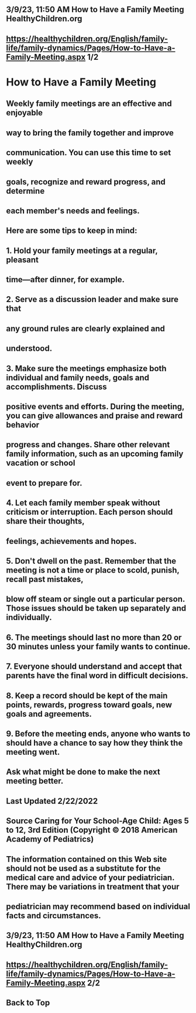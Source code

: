 ## 3/9/23, 11:50 AM How to Have a Family Meeting HealthyChildren.org 

## https://healthychildren.org/English/family-life/family-dynamics/Pages/How-to-Have-a-Family-Meeting.aspx 1/2 

# How to Have a Family Meeting 

## Weekly family meetings are an effective and enjoyable 

## way to bring the family together and improve 

## communication. You can use this time to set weekly 

## goals, recognize and reward progress, and determine 

## each member's needs and feelings. 

## Here are some tips to keep in mind: 

## 1. Hold your family meetings at a regular, pleasant 

## time—after dinner, for example. 

## 2. Serve as a discussion leader and make sure that 

## any ground rules are clearly explained and 

## understood. 

## 3. Make sure the meetings emphasize both individual and family needs, goals and accomplishments. Discuss 

## positive events and efforts. During the meeting, you can give allowances and praise and reward behavior 

## progress and changes. Share other relevant family information, such as an upcoming family vacation or school 

## event to prepare for. 

## 4. Let each family member speak without criticism or interruption. Each person should share their thoughts, 

## feelings, achievements and hopes. 

## 5. Don't dwell on the past. Remember that the meeting is not a time or place to scold, punish, recall past mistakes, 

## blow off steam or single out a particular person. Those issues should be taken up separately and individually. 

## 6. The meetings should last no more than 20 or 30 minutes unless your family wants to continue. 

## 7. Everyone should understand and accept that parents have the final word in difficult decisions. 

## 8. Keep a record should be kept of the main points, rewards, progress toward goals, new goals and agreements. 

## 9. Before the meeting ends, anyone who wants to should have a chance to say how they think the meeting went. 

## Ask what might be done to make the next meeting better. 

## Last Updated 2/22/2022 

## Source Caring for Your School-Age Child: Ages 5 to 12, 3rd Edition (Copyright © 2018 American Academy of Pediatrics) 

## The information contained on this Web site should not be used as a substitute for the medical care and advice of your pediatrician. There may be variations in treatment that your 

## pediatrician may recommend based on individual facts and circumstances. 


## 3/9/23, 11:50 AM How to Have a Family Meeting HealthyChildren.org 

## https://healthychildren.org/English/family-life/family-dynamics/Pages/How-to-Have-a-Family-Meeting.aspx 2/2 

## Back to Top 


